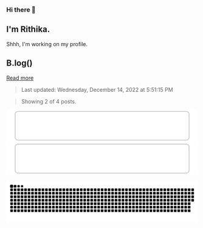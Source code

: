### Hi there 👋

## I'm Rithika.

Shhh, I'm working on my profile.


<!-- blog-post-list:start -->
## B.log\(\)



[Read more](https://rithikasilva.github.io/rs-blog/)
> Last updated: Wednesday, December 14, 2022 at 5:51:15 PM

> Showing 2 of 4 posts.

[![iSH V.S. Termius V.S. Blink Shell for SSH](https://raw.githubusercontent.com/rithikasilva/rithikasilva/main/blog-post-list-output/B.log()/iSH_V.S._Termius_V.S._Blink_Shell_for_SSH.svg)](https://rithikasilva.github.io/rs-blog/2022/06/17/BlinkiSHTermius/)
[![Agorithmic Art Bot](https://raw.githubusercontent.com/rithikasilva/rithikasilva/main/blog-post-list-output/B.log()/Agorithmic_Art_Bot.svg)](https://rithikasilva.github.io/rs-blog/2021/12/31/AlgorithmicArtBot/)


<!-- blog-post-list:end -->

![Snake](https://github.com/rithikasilva/rithikasilva/blob/output/github-contribution-grid-snake-dark.svg)

<!--
## My Stats
<p>
  <img height="150em" src="https://github-readme-stats.vercel.app/api?username=rithikasilva&show_icons=truetrue&theme=dracula&hide_border=true&hide=stars,prs&bg_color=00000000&count_private=true" />
 -->
  
<!--
  <img height="150em" src="https://github-readme-stats-eight-theta.vercel.app/api/top-langs/?username=rithikasilva&true&theme=dracula&hide_border=true&bg_color=00000000&layout=compact&hide=TeX" />
</p>
-->


<!--
**rithikasilva/rithikasilva** is a ✨ _special_ ✨ repository because its `README.md` (this file) appears on your GitHub profile.

Here are some ideas to get you started:

- 🔭 I’m currently working on ...
- 🌱 I’m currently learning ...
- 👯 I’m looking to collaborate on ...
- 🤔 I’m looking for help with ...
- 💬 Ask me about ...
- 📫 How to reach me: ...
- 😄 Pronouns: ...
- ⚡ Fun fact: ...
-->
